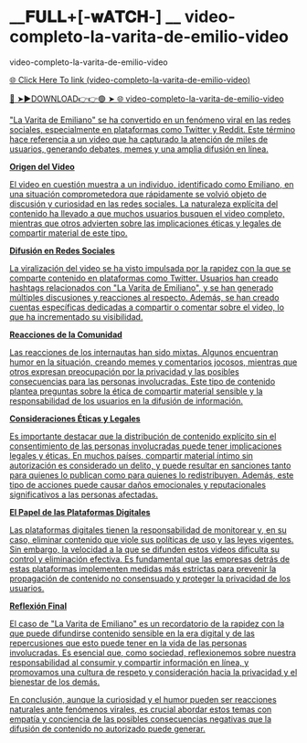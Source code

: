 # __𝐅𝐔𝐋𝐋+[-𝐰𝐀𝐓𝐂𝐇-] __ video-completo-la-varita-de-emilio-video
video-completo-la-varita-de-emilio-video

<a href="https://ari1.kelepiryazlik.com/rdtrdxtg"> 🌐 Click Here To link (video-completo-la-varita-de-emilio-video)

🔴 ➤►DOWNLOAD👉👉🟢 ➤  <a href="https://ari1.kelepiryazlik.com/rdtrdxtg"> 🌐 video-completo-la-varita-de-emilio-video

"La Varita de Emiliano" se ha convertido en un fenómeno viral en las redes sociales, especialmente en plataformas como Twitter y Reddit. Este término hace referencia a un video que ha capturado la atención de miles de usuarios, generando debates, memes y una amplia difusión en línea.

**Origen del Video**

El video en cuestión muestra a un individuo, identificado como Emiliano, en una situación comprometedora que rápidamente se volvió objeto de discusión y curiosidad en las redes sociales. La naturaleza explícita del contenido ha llevado a que muchos usuarios busquen el video completo, mientras que otros advierten sobre las implicaciones éticas y legales de compartir material de este tipo.

**Difusión en Redes Sociales**

La viralización del video se ha visto impulsada por la rapidez con la que se comparte contenido en plataformas como Twitter. Usuarios han creado hashtags relacionados con "La Varita de Emiliano", y se han generado múltiples discusiones y reacciones al respecto. Además, se han creado cuentas específicas dedicadas a compartir o comentar sobre el video, lo que ha incrementado su visibilidad. 

**Reacciones de la Comunidad**

Las reacciones de los internautas han sido mixtas. Algunos encuentran humor en la situación, creando memes y comentarios jocosos, mientras que otros expresan preocupación por la privacidad y las posibles consecuencias para las personas involucradas. Este tipo de contenido plantea preguntas sobre la ética de compartir material sensible y la responsabilidad de los usuarios en la difusión de información.

**Consideraciones Éticas y Legales**

Es importante destacar que la distribución de contenido explícito sin el consentimiento de las personas involucradas puede tener implicaciones legales y éticas. En muchos países, compartir material íntimo sin autorización es considerado un delito, y puede resultar en sanciones tanto para quienes lo publican como para quienes lo redistribuyen. Además, este tipo de acciones puede causar daños emocionales y reputacionales significativos a las personas afectadas.

**El Papel de las Plataformas Digitales**

Las plataformas digitales tienen la responsabilidad de monitorear y, en su caso, eliminar contenido que viole sus políticas de uso y las leyes vigentes. Sin embargo, la velocidad a la que se difunden estos videos dificulta su control y eliminación efectiva. Es fundamental que las empresas detrás de estas plataformas implementen medidas más estrictas para prevenir la propagación de contenido no consensuado y proteger la privacidad de los usuarios.

**Reflexión Final**

El caso de "La Varita de Emiliano" es un recordatorio de la rapidez con la que puede difundirse contenido sensible en la era digital y de las repercusiones que esto puede tener en la vida de las personas involucradas. Es esencial que, como sociedad, reflexionemos sobre nuestra responsabilidad al consumir y compartir información en línea, y promovamos una cultura de respeto y consideración hacia la privacidad y el bienestar de los demás.

En conclusión, aunque la curiosidad y el humor pueden ser reacciones naturales ante fenómenos virales, es crucial abordar estos temas con empatía y conciencia de las posibles consecuencias negativas que la difusión de contenido no autorizado puede generar. 
